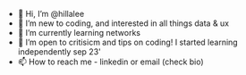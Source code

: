 - 👋 Hi, I’m @hillalee
- 👀 I’m new to coding, and interested in all things data & ux 
- 🌱 I’m currently learning networks
- 💞️ I’m open to critisicm and tips on coding! I started learning independently sep 23'
- 📫 How to reach me - linkedin or email (check bio) 

<!---
hillalee/hillalee is a ✨ special ✨ repository because its `README.md` (this file) appears on your GitHub profile.
You can click the Preview link to take a look at your changes.
--->
